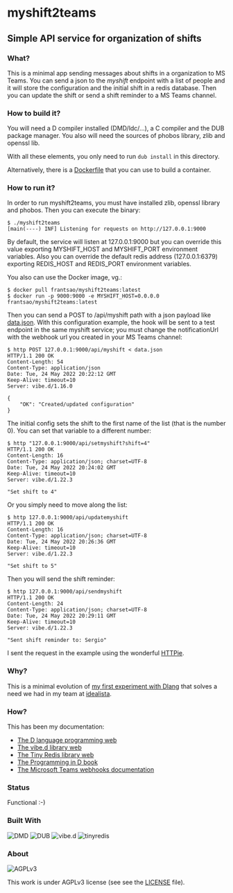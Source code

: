 # myshift2teams
## Simple API service for organization of shifts

### What?
This is a minimal app sending messages about shifts in a organization to MS Teams. You can send a json to the *myshift* endpoint with a list of people and it will store the configuration and the initial shift in a redis database. Then you can update the shift or send a shift reminder to a MS Teams channel.

### How to build it?
You will need a D compiler installed (DMD/ldc/...), a C compiler and the DUB package manager. You also will need the sources of phobos library, zlib and openssl lib.

With all these elements, you only need to run `dub install` in this directory.

Alternatively, there is a [Dockerfile](Dockerfile) that you can use to build a container.

### How to run it?
In order to run myshift2teams, you must have installed zlib, openssl library and phobos.
Then you can execute the binary:
```
$ ./myshift2teams 
[main(----) INF] Listening for requests on http://127.0.0.1:9000
```
By default, the service will listen at 127.0.0.1:9000 but you can override this value exporting MYSHIFT\_HOST and MYSHIFT\_PORT environment variables. Also you can override the default redis address (127.0.0.1:6379) exporting REDIS\_HOST and REDIS\_PORT environment variables.

You also can use the Docker image, vg.:
```
$ docker pull frantsao/myshift2teams:latest
$ docker run -p 9000:9000 -e MYSHIFT_HOST=0.0.0.0 frantsao/myshift2teams:latest
```

Then you can send a POST to /api/myshift path with a json payload like [data.json](test/data.json). With this configuration example, the hook will be sent to a test endpoint in the same myshift service; you must change the notificationUrl with the webhook url you created in your MS Teams channel:

```
$ http POST 127.0.0.1:9000/api/myshift < data.json 
HTTP/1.1 200 OK
Content-Length: 54
Content-Type: application/json
Date: Tue, 24 May 2022 20:22:12 GMT
Keep-Alive: timeout=10
Server: vibe.d/1.16.0

{
    "OK": "Created/updated configuration"
}
```

The initial config sets the shift to the first name of the list (that is the number 0). You can set that variable to a different number:

```
$ http "127.0.0.1:9000/api/setmyshift?shift=4"
HTTP/1.1 200 OK
Content-Length: 16
Content-Type: application/json; charset=UTF-8
Date: Tue, 24 May 2022 20:24:02 GMT
Keep-Alive: timeout=10
Server: vibe.d/1.22.3

"Set shift to 4"

```

Or you simply need to move along the list:

```
$ http 127.0.0.1:9000/api/updatemyshift
HTTP/1.1 200 OK
Content-Length: 16
Content-Type: application/json; charset=UTF-8
Date: Tue, 24 May 2022 20:26:36 GMT
Keep-Alive: timeout=10
Server: vibe.d/1.22.3

"Set shift to 5"

```

Then you will send the shift reminder:

```
$ http 127.0.0.1:9000/api/sendmyshift
HTTP/1.1 200 OK
Content-Length: 24
Content-Type: application/json; charset=UTF-8
Date: Tue, 24 May 2022 20:29:11 GMT
Keep-Alive: timeout=10
Server: vibe.d/1.22.3

"Sent shift reminder to: Sergio"

```

I sent the request in the example using the wonderful [HTTPie](https://httpie.io/).

### Why?

This is a minimal evolution of [my first experiment with Dlang](https://github.com/frantsao/tortilla2teams) that solves a need we had in my team at [idealista](https://idealista.com).

### How?
This has been my documentation:
- [The D language programming web](https://dlang.org/)
- [The vibe.d library web](https://vibed.org/)
- [The Tiny Redis library web](http://adilbaig.github.io/Tiny-Redis/)
- [The Programming in D book](https://ddili.org/ders/d.en/index.html)
- [The Microsoft Teams webhooks documentation](https://docs.microsoft.com/en-us/microsoftteams/platform/webhooks-and-connectors/how-to/connectors-using)

### Status
Functional :-)

### Built With

![DMD](https://img.shields.io/badge/LDC-1.29.0-green.svg)
![DUB](https://img.shields.io/badge/DUB-1.28.0-green.svg)
![vibe.d](https://img.shields.io/badge/vibe.d-0.9.4-green.svg)
![tinyredis](https://img.shields.io/badge/tinyredis-2.3.1-green.svg)

### About
![AGPLv3](https://img.shields.io/badge/License-AGPLv3-orange)

This work is under AGPLv3 license (see see the [LICENSE](LICENSE) file).
